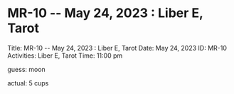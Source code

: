# MR-10 -- May 24, 2023 : Liber E, Tarot

Title: MR-10 -- May 24, 2023 : Liber E, Tarot
Date: May 24, 2023
ID: MR-10
Activities: Liber E, Tarot
Time: 11:00 pm

guess: moon

actual: 5 cups